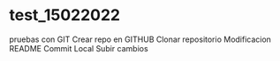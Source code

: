 # test_15022022
pruebas con GIT
Crear repo en GITHUB
Clonar repositorio
Modificacion README
Commit Local
Subir cambios
